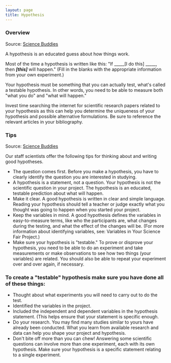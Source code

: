 ```yaml
---
layout: page
title: Hypothesis
---
```


### Overview
Source: [Science Buddies](http://www.sciencebuddies.org/science-fair-projects/project_hypothesis.shtml#keyinfo)

A hypothesis is an educated guess about how things work.

Most of the time a hypothesis is written like this: "If _____[I do this] _____, then _____[this]_____ will happen." (Fill in the blanks with the appropriate information from your own experiment.)

Your hypothesis must be something that you can actually test, what's called a testable hypothesis. In other words, you need to be able to measure both "what you do" and "what will happen."

Invest time searching the internet for scientific research papers related to your hypothesis as this can help you determine the uniqueness of your hypothesis and possible alternative formulations. Be sure to reference the relevant articles in your bibliography.

### Tips
Source: [Science Buddies](http://www.sciencebuddies.org/blog/2010/02/a-strong-hypothesis.php)

Our staff scientists offer the following tips for thinking about and writing good hypotheses.

* The question comes first. Before you make a hypothesis, you have to clearly identify the question you are interested in studying.
* A hypothesis is a statement, not a question. Your hypothesis is not the scientific question in your project. The hypothesis is an educated, testable prediction about what will happen.
* Make it clear. A good hypothesis is written in clear and simple language. Reading your hypothesis should tell a teacher or judge exactly what you thought was going to happen when you started your project.
* Keep the variables in mind. A good hypothesis defines the variables in easy-to-measure terms, like who the participants are, what changes during the testing, and what the effect of the changes will be. (For more information about identifying variables, see: Variables in Your Science Fair Project.)
* Make sure your hypothesis is "testable." To prove or disprove your hypothesis, you need to be able to do an experiment and take measurements or make observations to see how two things (your variables) are related. You should also be able to repeat your experiment over and over again, if necessary.

### To create a "testable" hypothesis make sure you have done all of these things:
* Thought about what experiments you will need to carry out to do the test.
* Identified the variables in the project.
* Included the independent and dependent variables in the hypothesis statement. (This helps ensure that your statement is specific enough.
* Do your research. You may find many studies similar to yours have already been conducted. What you learn from available research and data can help you shape your project and hypothesis.
* Don't bite off more than you can chew! Answering some scientific questions can involve more than one experiment, each with its own hypothesis. Make sure your hypothesis is a specific statement relating to a single experiment.

